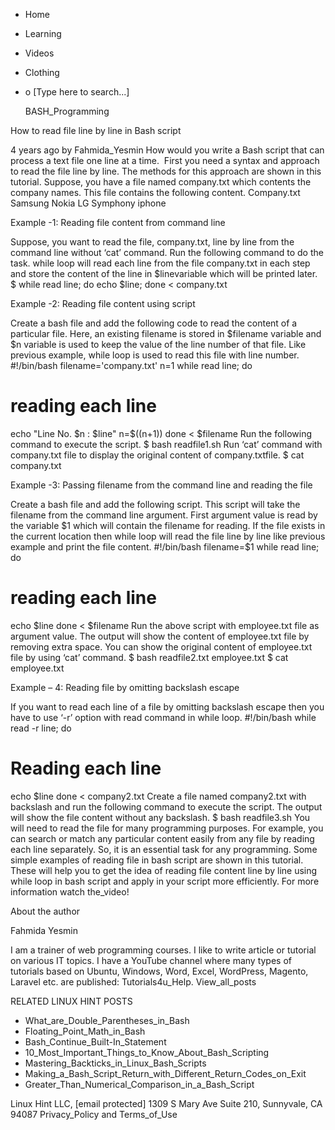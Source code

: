 




















































* Home
* Learning
* Videos
* Clothing
*
  o [Type here to search...]


   BASH_Programming


How to read file line by line in Bash script

4 years ago
by Fahmida_Yesmin
How would you write a Bash script that can process a text file one line at a
time.  First you need a syntax and approach to read the file line by line. The
methods for this approach are shown in this tutorial.
Suppose, you have a file named company.txt which contents the company names.
This file contains the following content.
Company.txt
Samsung
Nokia
LG
Symphony
iphone

Example -1: Reading file content from command line

Suppose, you want to read the file, company.txt, line by line from the command
line without ‘cat’ command. Run the following command to do the task. while
loop will read each line from the file company.txt in each step and store the
content of the line in $linevariable which will be printed later.
$ while read line; do echo $line; done < company.txt

Example -2: Reading file content using script

Create a bash file and add the following code to read the content of a
particular file. Here, an existing filename is stored in $filename variable and
$n variable is used to keep the value of the line number of that file. Like
previous example, while loop is used to read this file with line number.
#!/bin/bash
filename='company.txt'
n=1
while read line; do
# reading each line
echo "Line No. $n : $line"
n=$((n+1))
done < $filename
Run the following command to execute the script.
$ bash readfile1.sh
Run ‘cat’ command with company.txt file to display the original content of
company.txtfile.
$ cat company.txt

Example -3: Passing filename from the command line and reading the file

Create a bash file and add the following script. This script will take the
filename from the command line argument. First argument value is read by the
variable $1 which will contain the filename for reading. If the file exists in
the current location then while loop will read the file line by line like
previous example and print the file content.
#!/bin/bash
filename=$1
while read line; do
# reading each line
echo $line
done < $filename
Run the above script with employee.txt file as argument value. The output will
show the content of employee.txt file by removing extra space. You can show the
original content of employee.txt file by using ‘cat’ command.
$ bash readfile2.txt employee.txt
$ cat employee.txt

Example – 4: Reading file by omitting backslash escape

If you want to read each line of a file by omitting backslash escape then you
have to use ‘-r’ option with read command in while loop.
#!/bin/bash
while read -r line; do
# Reading each line
echo $line
done < company2.txt
Create a file named company2.txt with backslash and run the following command
to execute the script. The output will show the file content without any
backslash.
$ bash readfile3.sh
You will need to read the file for many programming purposes. For example, you
can search or match any particular content easily from any file by reading each
line separately. So, it is an essential task for any programming. Some simple
examples of reading file in bash script are shown in this tutorial. These will
help you to get the idea of reading file content line by line using while loop
in bash script and apply in your script more efficiently. For more information
watch the_video!


About the author


Fahmida Yesmin

I am a trainer of web programming courses. I like to write article or tutorial
on various IT topics. I have a YouTube channel where many types of tutorials
based on Ubuntu, Windows, Word, Excel, WordPress, Magento, Laravel etc. are
published: Tutorials4u_Help.
View_all_posts

RELATED LINUX HINT POSTS


* What_are_Double_Parentheses_in_Bash
* Floating_Point_Math_in_Bash
* Bash_Continue_Built-In_Statement
* 10_Most_Important_Things_to_Know_About_Bash_Scripting
* Mastering_Backticks_in_Linux_Bash_Scripts
* Making_a_Bash_Script_Return_with_Different_Return_Codes_on_Exit
* Greater_Than_Numerical_Comparison_in_a_Bash_Script

Linux Hint LLC, [email protected]
1309 S Mary Ave Suite 210, Sunnyvale, CA 94087
 Privacy_Policy and Terms_of_Use
